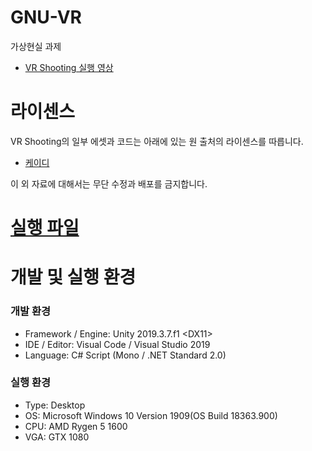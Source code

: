 # GNU-VR
가상현실 과제

 * [VR Shooting 실행 영상](https://youtu.be/Us9bC9YpRXM)

# 라이센스
VR Shooting의 일부 에셋과 코드는 아래에 있는 원 출처의 라이센스를 따릅니다.

 * [케이디](https://www.youtube.com/channel/UC9w-j0OqNzdtOqiYj4lDHmg/featured)

이 외 자료에 대해서는 무단 수정과 배포를 금지합니다.

# [실행 파일](https://github.com/NeoMindStd/GNU-VR/releases)

# 개발 및 실행 환경

### 개발 환경
 - Framework / Engine: Unity 2019.3.7.f1 \<DX11>
 - IDE / Editor: Visual Code / Visual Studio 2019
 - Language: C# Script (Mono / .NET Standard 2.0)
 
### 실행 환경
 - Type: Desktop
 - OS: Microsoft Windows 10 Version 1909(OS Build 18363.900)
 - CPU: AMD Rygen 5 1600
 - VGA: GTX 1080